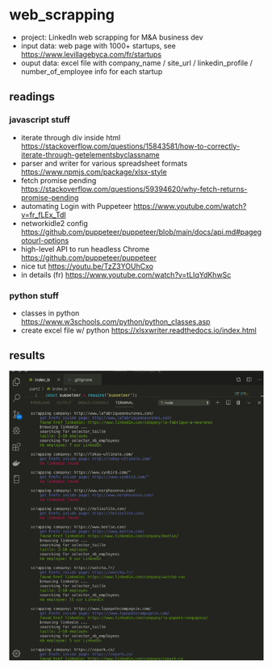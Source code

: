 # web_scrapping
- project: LinkedIn web scrapping for M&A business dev
- input data: web page with 1000+ startups, see https://www.levillagebyca.com/fr/startups
- ouput data: excel file with company_name / site_url / linkedin_profile / number_of_employee info for each startup

## readings
### javascript stuff
- iterate through div inside html https://stackoverflow.com/questions/15843581/how-to-correctly-iterate-through-getelementsbyclassname
- parser and writer for various spreadsheet formats https://www.npmjs.com/package/xlsx-style
- fetch promise pending https://stackoverflow.com/questions/59394620/why-fetch-returns-promise-pending
- automating Login with Puppeteer https://www.youtube.com/watch?v=fr_fLEx_TdI
- networkidle2 config https://github.com/puppeteer/puppeteer/blob/main/docs/api.md#pagegotourl-options
- high-level API to run headless Chrome  https://github.com/puppeteer/puppeteer
- nice tut https://youtu.be/TzZ3YOUhCxo
- in details (fr) https://www.youtube.com/watch?v=tLIqYdKhwSc

### python stuff
- classes in python https://www.w3schools.com/python/python_classes.asp
- create excel file w/ python https://xlsxwriter.readthedocs.io/index.html

## results

![result](screenshot.png)
